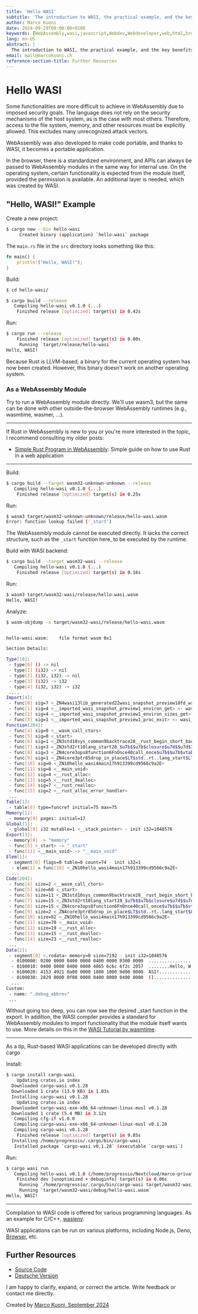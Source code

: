 ```yaml
---
title: 'Hello WASI'
subtitle: 'The introduction to WASI, the practical example, and the key benefits of using WASI with WebAssembly.'
author: Marco Kuoni
date: 2024-09-29T00:00:00+0100
keywords: [WebAssembly,wasi,javascript,Webdev,Webdeveloper,web,html,browser,webapp,webapplication,webapplications,programming,coding,software,technology]
lang: en-US
abstract: |
  The introduction to WASI, the practical example, and the key benefits of using WASI with WebAssembly.
email: mail@marcokuoni.ch
reference-section-title: Further Resources
---
```


# Hello WASI
Some functionalities are more difficult to achieve in WebAssembly due to imposed security goals. The language does not rely on the security mechanisms of the host system, as is the case with most others. Therefore, access to the file system, memory, and other resources must be explicitly allowed. This excludes many unrecognized attack vectors.

WebAssembly was also developed to make code portable, and thanks to WASI, it becomes a portable application.

In the browser, there is a standardized environment, and APIs can always be passed to WebAssembly modules in the same way for internal use. On the operating system, certain functionality is expected from the module itself, provided the permission is available. An additional layer is needed, which was created by WASI.

## "Hello, WASI!" Example
Create a new project:

```bash
$ cargo new --bin hello-wasi
     Created binary (application) `hello-wasi` package
```

The `main.rs` file in the `src` directory looks something like this:

```rust
fn main() {
    println!("Hello, WASI!");
}
```

Build:

```bash
$ cd hello-wasi/

$ cargo build --release
   Compiling hello-wasi v0.1.0 (...)
    Finished release [optimized] target(s) in 0.42s
```

Run:

```bash
$ cargo run --release
    Finished release [optimized] target(s) in 0.00s
     Running `target/release/hello-wasi`
Hello, WASI!
```

Because Rust is LLVM-based, a binary for the current operating system has now been created. However, this binary doesn't work on another operating system.

### As a WebAssembly Module
Try to run a WebAssembly module directly. We'll use wasm3, but the same can be done with other outside-the-browser WebAssembly runtimes (e.g., wasmtime, wasmer, ...).

---

If Rust in WebAssembly is new to you or you're more interested in the topic, I recommend consulting my older posts:
* [Simple Rust Program in WebAssembly](https://medium.com/webassembly/simple-rust-program-in-webassembly-8561efd81b9f): Simple guide on how to use Rust in a web application

---

Build:

```bash
$ cargo build --target wasm32-unknown-unknown --release
   Compiling hello-wasi v0.1.0 (...)
    Finished release [optimized] target(s) in 0.25s
```

Run:

```bash
$ wasm3 target/wasm32-unknown-unknown/release/hello-wasi.wasm
Error: function lookup failed ('_start')
```

The WebAssembly module cannot be executed directly. It lacks the correct structure, such as the `_start` function here, to be executed by the runtime.

Build with WASI backend:

```bash
$ cargo build --target wasm32-wasi --release
   Compiling hello-wasi v0.1.0 (...)
    Finished release [optimized] target(s) in 0.16s
```

Run:

```bash
$ wasm3 target/wasm32-wasi/release/hello-wasi.wasm
Hello, WASI!
```

Analyze:

```bash
$ wasm-objdump -x target/wasm32-wasi/release/hello-wasi.wasm


hello-wasi.wasm:	file format wasm 0x1

Section Details:

Type[18]:
 - type[0] () -> nil
 - type[1] (i32) -> nil
 - type[2] (i32, i32) -> nil
 - type[3] (i32) -> i32
 - type[4] (i32, i32) -> i32
 ....
Import[4]:
 - func[0] sig=7 <_ZN4wasi13lib_generated22wasi_snapshot_preview18fd_write17haeb8e9d471da6707E> <- wasi_snapshot_preview1.fd_write
 - func[1] sig=4 <__imported_wasi_snapshot_preview1_environ_get> <- wasi_snapshot_preview1.environ_get
 - func[2] sig=4 <__imported_wasi_snapshot_preview1_environ_sizes_get> <- wasi_snapshot_preview1.environ_sizes_get
 - func[3] sig=1 <__imported_wasi_snapshot_preview1_proc_exit> <- wasi_snapshot_preview1.proc_exit
Function[204]:
 - func[4] sig=0 <__wasm_call_ctors>
 - func[5] sig=0 <_start>
 - func[6] sig=1 <_ZN3std10sys_common9backtrace28__rust_begin_short_backtrace17h90275821610c977eE>
 - func[7] sig=3 <_ZN3std2rt10lang_start28_$u7b$$u7b$closure$u7d$$u7d$17h077ef646d308a78dE>
 - func[8] sig=3 <_ZN4core3ops8function6FnOnce40call_once$u7b$$u7b$vtable.shim$u7d$$u7d$17h7be2897f107f95f6E>
 - func[9] sig=1 <_ZN4core3ptr85drop_in_place$LT$std..rt..lang_start$LT$$LP$$RP$$GT$..$u7b$$u7b$closure$u7d$$u7d$$GT$17hd02ca6a3ba2a3b9bE>
 - func[10] sig=0 <_ZN10hello_wasi4main17h913399cd9566c9a2E>
 - func[11] sig=8 <__main_void>
 - func[12] sig=4 <__rust_alloc>
 - func[13] sig=5 <__rust_dealloc>
 - func[14] sig=7 <__rust_realloc>
 - func[15] sig=2 <__rust_alloc_error_handler>
 ...
Table[1]:
 - table[0] type=funcref initial=75 max=75
Memory[1]:
 - memory[0] pages: initial=17
Global[1]:
 - global[0] i32 mutable=1 <__stack_pointer> - init i32=1048576
Export[3]:
 - memory[0] -> "memory"
 - func[5] <_start> -> "_start"
 - func[11] <__main_void> -> "__main_void"
Elem[1]:
 - segment[0] flags=0 table=0 count=74 - init i32=1
  - elem[1] = func[10] <_ZN10hello_wasi4main17h913399cd9566c9a2E>
  ...
Code[204]:
 - func[4] size=2 <__wasm_call_ctors>
 - func[5] size=68 <_start>
 - func[6] size=11 <_ZN3std10sys_common9backtrace28__rust_begin_short_backtrace17h90275821610c977eE>
 - func[7] size=15 <_ZN3std2rt10lang_start28_$u7b$$u7b$closure$u7d$$u7d$17h077ef646d308a78dE>
 - func[8] size=15 <_ZN4core3ops8function6FnOnce40call_once$u7b$$u7b$vtable.shim$u7d$$u7d$17h7be2897f107f95f6E>
 - func[9] size=2 <_ZN4core3ptr85drop_in_place$LT$std..rt..lang_start$LT$$LP$$RP$$GT$..$u7b$$u7b$closure$u7d$$u7d$$GT$17hd02ca6a3ba2a3b9bE>
 - func[10] size=82 <_ZN10hello_wasi4main17h913399cd9566c9a2E>
 - func[11] size=70 <__main_void>
 - func[12] size=19 <__rust_alloc>
 - func[13] size=15 <__rust_dealloc>
 - func[14] size=23 <__rust_realloc>
 ...
Data[2]:
 - segment[0] <.rodata> memory=0 size=7192 - init i32=1048576
  - 0100000: 0200 0000 0400 0000 0400 0000 0300 0000  ................
  - 0100010: 0400 0000 0400 0000 4865 6c6c 6f2c 2057  ........Hello, W
  - 0100020: 4153 4921 0a00 0000 1800 1000 0d00 0000  ASI!............
  - 0100030: 2829 0000 0f00 0000 0400 0000 0400 0000  ()..............
  ...
Custom:
 - name: ".debug_abbrev"
 ...

```

Without going too deep, you can now see the desired _start function in the export. In addition, the WASI compiler provides a standard for WebAssembly modules to import functionality that the module itself wants to use. More details on this in the [WASI Tutorial by wasmtime](https://github.com/bytecodealliance/wasmtime/blob/main/docs/WASI-tutorial.md#web-assembly-text-example).

---

As a tip, Rust-based WASI applications can be developed directly with cargo

Install:

```bash
$ cargo install cargo-wasi
    Updating crates.io index
  Downloaded cargo-wasi v0.1.28
  Downloaded 1 crate (13.9 KB) in 1.03s
  Installing cargo-wasi v0.1.28
    Updating crates.io index
  Downloaded cargo-wasi-exe-x86_64-unknown-linux-musl v0.1.28
  Downloaded 1 crate (5.4 MB) in 3.12s
   Compiling cfg-if v1.0.0
   Compiling cargo-wasi-exe-x86_64-unknown-linux-musl v0.1.28
   Compiling cargo-wasi v0.1.28
    Finished release [optimized] target(s) in 9.85s
  Installing /home/progressio/.cargo/bin/cargo-wasi
   Installed package `cargo-wasi v0.1.28` (executable `cargo-wasi`)
```

Run:

```bash
$ cargo wasi run
   Compiling hello-wasi v0.1.0 (/home/progressio/Nextcloud/marco-private/Git/Forschung/public_doc/essays/14_hello_wasi/hello-wasi)
    Finished dev [unoptimized + debuginfo] target(s) in 0.06s
     Running `/home/progressio/.cargo/bin/cargo-wasi target/wasm32-wasi/debug/hello-wasi.wasm`
     Running `target/wasm32-wasi/debug/hello-wasi.wasm`
Hello, WASI!
```

---

Compilation to WASI code is offered for various programming languages. As an example for C/C++, [wasienv](https://github.com/wasienv/wasienv).

WASI applications can be run on various platforms, including Node.js, Deno, [Browser](https://dev.to/ndesmic/building-a-minimal-wasi-polyfill-for-browsers-4nel), etc.

## Further Resources
* [Source Code](https://github.com/marcokuoni/public_doc/tree/main/essays/14_hello_wasi)
* [Deutsche Version](https://github.com/marcokuoni/public_doc/tree/main/essays/14_hello_wasi/README.de.md)

I am happy to clarify, expand, or correct the article. Write feedback or contact me directly.

Created by [Marco Kuoni, September 2024](https://marcokuoni.ch)
